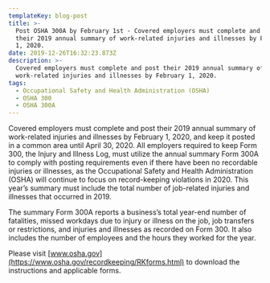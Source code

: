 ```yaml
---
templateKey: blog-post
title: >-
  Post OSHA 300A by February 1st - Covered employers must complete and post
  their 2019 annual summary of work-related injuries and illnesses by February
  1, 2020.
date: 2019-12-26T16:32:23.873Z
description: >-
  Covered employers must complete and post their 2019 annual summary of
  work-related injuries and illnesses by February 1, 2020.
tags:
  - Occupational Safety and Health Administration (OSHA)
  - OSHA 300
  - OSHA 300A
---
```

Covered employers must complete and post their 2019 annual summary of work-related injuries and illnesses by February 1, 2020, and keep it posted in a common area until April 30, 2020. All employers required to keep Form 300, the Injury and Illness Log, must utilize the annual summary Form 300A to comply with posting requirements even if there have been no recordable injuries or illnesses, as the Occupational Safety and Health Administration (OSHA) will continue to focus on record-keeping violations in 2020. This year’s summary must include the total number of job-related injuries and illnesses that occurred in 2019.

The summary Form 300A reports a business’s total year-end number of fatalities, missed workdays due to injury or illness on the job, job transfers or restrictions, and injuries and illnesses as recorded on Form 300. It also includes the number of employees and the hours they worked for the year.

Please visit [www.osha.gov](https://www.osha.gov/recordkeeping/RKforms.html) to download the instructions and applicable forms.
